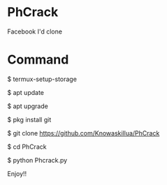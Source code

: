 # PhCrack
Facebook I'd clone

# Command

$ termux-setup-storage

$ apt update

$ apt upgrade

$ pkg install git

$ git clone https://github.com/Knowaskillua/PhCrack

$ cd PhCrack

$ python Phcrack.py

Enjoy!!
